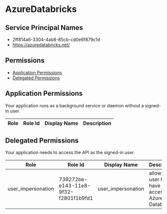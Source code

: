 # AzureDatabricks
## Service Principal Names
- 2ff814a6-3304-4ab8-85cb-cd0e6f879c1d
- https://azuredatabricks.net/

 ## Permissions
- [Application Permissions](#application-permissions)
- [Delegated Permissions](#delegated-permissions)

## Application Permissions
Your application runs as a background service or daemon without a signed-in user.

| Role | Role Id | Display Name | Description |
|---|---|---|---|

## Delegated Permissions
Your application needs to access the API as the signed-in user. 

| Role | Role Id | Display Name | Description |
|---|---|---|---|
| user_impersonation | 739272be-e143-11e8-9f32-f2801f1b9fd1 | user_impersonation | allows the user to have full access to Azure Databricks |

